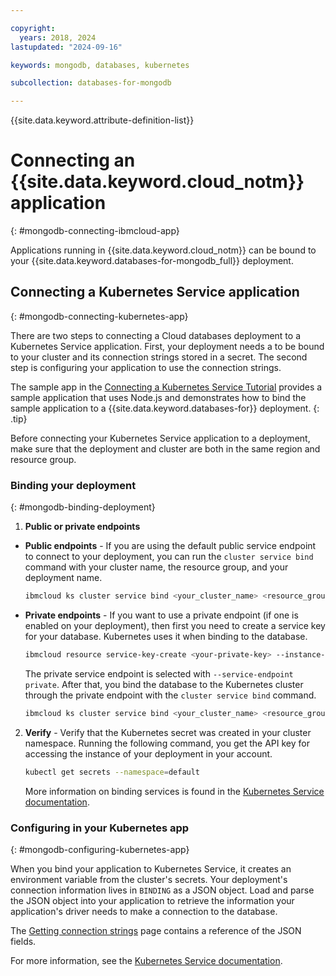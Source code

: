 ```yaml
---

copyright:
  years: 2018, 2024
lastupdated: "2024-09-16"

keywords: mongodb, databases, kubernetes

subcollection: databases-for-mongodb

---
```


{{site.data.keyword.attribute-definition-list}}

# Connecting an {{site.data.keyword.cloud_notm}} application
{: #mongodb-connecting-ibmcloud-app}

Applications running in {{site.data.keyword.cloud_notm}} can be bound to your {{site.data.keyword.databases-for-mongodb_full}} deployment. 

## Connecting a Kubernetes Service application
{: #mongodb-connecting-kubernetes-app}

There are two steps to connecting a Cloud databases deployment to a Kubernetes Service application. First, your deployment needs a to be bound to your cluster and its connection strings stored in a secret. The second step is configuring your application to use the connection strings.

The sample app in the [Connecting a Kubernetes Service Tutorial](/docs/databases-for-mongodb?topic=databases-for-mongodb-tutorial-k8s-app) provides a sample application that uses Node.js and demonstrates how to bind the sample application to a {{site.data.keyword.databases-for}} deployment.
{: .tip}

Before connecting your Kubernetes Service application to a deployment, make sure that the deployment and cluster are both in the same region and resource group.

### Binding your deployment
{: #mongodb-binding-deployment}

1. **Public or private endpoints**

  - **Public endpoints** - If you are using the default public service endpoint to connect to your deployment, you can run the `cluster service bind` command with your cluster name, the resource group, and your deployment name.

    ```sh
    ibmcloud ks cluster service bind <your_cluster_name> <resource_group> <your_database_deployment>
    ```
  - **Private endpoints** - If you want to use a private endpoint (if one is enabled on your deployment), then first you need to create a service key for your database. Kubernetes uses it when binding to the database.

    ```sh
    ibmcloud resource service-key-create <your-private-key> --instance-name <your_database_deployment> --service-endpoint private  
    ```
    The private service endpoint is selected with `--service-endpoint private`. After that, you bind the database to the Kubernetes cluster through the private endpoint with the `cluster service bind` command.

    ```sh
    ibmcloud ks cluster service bind <your_cluster_name> <resource_group> <your_database_deployment> --key <your-private-key>
    ```

2. **Verify** - Verify that the Kubernetes secret was created in your cluster namespace. Running the following command, you get the API key for accessing the instance of your deployment in your account.

    ```sh
    kubectl get secrets --namespace=default
    ```
    More information on binding services is found in the [Kubernetes Service documentation](/docs/containers?topic=containers-service-binding#bind-services).

### Configuring in your Kubernetes app 
{: #mongodb-configuring-kubernetes-app}

When you bind your application to Kubernetes Service, it creates an environment variable from the cluster's secrets. Your deployment's connection information lives in `BINDING` as a JSON object. Load and parse the JSON object into your application to retrieve the information your application's driver needs to make a connection to the database. 

The [Getting connection strings](/docs/databases-for-mongodb?topic=databases-for-mongodb-connection-strings#connection-string-breakdown) page contains a reference of the JSON fields.

For more information, see the [Kubernetes Service documentation](https://cloud.ibm.com/docs/containers?topic=containers-service-binding#reference_secret).
